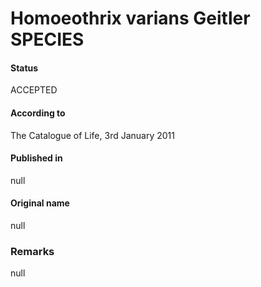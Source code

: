 # Homoeothrix varians Geitler SPECIES

#### Status
ACCEPTED

#### According to
The Catalogue of Life, 3rd January 2011

#### Published in
null

#### Original name
null

### Remarks
null